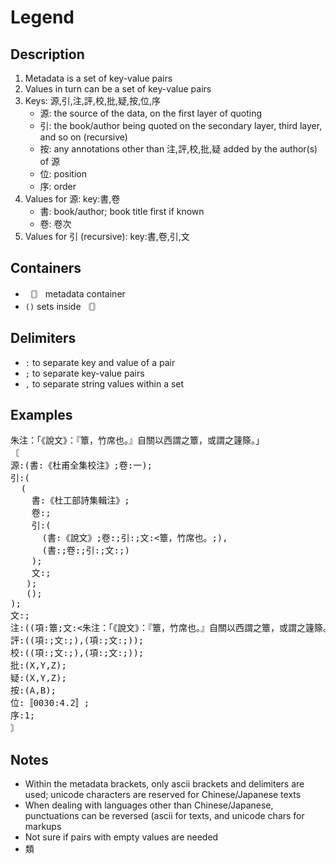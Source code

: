 <h1>Legend</h1>
<h2>Description</h2>
<ol>
<li>Metadata is a set of key-value pairs</li>
<li>Values in turn can be a set of key-value pairs</li>
<li>Keys: 源,引,注,評,校,批,疑,按,位,序
<ul>
<li>源: the source of the data, on the first layer of quoting</li>
<li>引: the book/author being quoted on the secondary layer, third layer, and so on (recursive)</li>
<li>按: any annotations other than 注,評,校,批,疑 added by the author(s) of 源</li>
<li>位: position</li>
<li>序: order</li>
</ul>
</li>
<li>Values for 源: key:書,卷
<ul>
<li>書: book/author; book title first if known</li>
<li>卷: 卷次</li>
</ul>
</li>
<li>Values for 引 (recursive): key:書,卷,引,文</li>
</ol>

<h2>Containers</h2>
<ul>
<li>〘〙 metadata container</li>
<li><code>()</code> sets inside 〘〙</li>
</ul>

<h2>Delimiters</h2>
<ul>
<li><code>:</code> to separate key and value of a pair</li>
<li><code>;</code> to separate key-value pairs</li>
<li><code>,</code> to separate string values within a set</li>
</ul>

<h2>Examples</h2>
<pre>
朱注：「《說文》：『簟，竹席也。』自關以西謂之簟，或謂之籧篨。」
〘
源:(書:《杜甫全集校注》;卷:一);
引:(
  (
	書:《杜工部詩集輯注》;
	卷:;
	引:(
	  (書:《說文》;卷:;引:;文:<簟，竹席也。;),
	  (書:;卷:;引:;文:;)
    );
    文:;
   );
   ();
);
文:;
注:((項:簟;文:<朱注：「《說文》：『簟，竹席也。』自關以西謂之簟，或謂之籧篨。」>;),(項:;文:;));
評:((項:;文:;),(項:;文:;));
校:((項:;文:;),(項:;文:;));
批:(X,Y,Z);
疑:(X,Y,Z);
按:(A,B);
位:〚0030:4.2〛;
序:1;
〙
</pre>
<h2>Notes</h2>
<ul>
<li>Within the metadata brackets, only ascii brackets and delimiters are used; unicode characters are reserved for Chinese/Japanese texts</li>
<li>When dealing with languages other than Chinese/Japanese, punctuations can be reversed (ascii for texts, and unicode chars for markups</li>
<li>Not sure if pairs with empty values are needed</li>
<li>類</li>
</ul>
